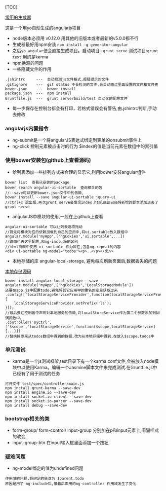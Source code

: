 [TOC]

[常用的生成器](https://github.com/yeoman/generator-angular)

这是一个用yo自动生成的angularjs项目

+ node版本必须用 v0.12.0 用其他的旧版本或者最新的v5.0.0都不行
+ 生成器最好用npm安装 `npm install -g generator-angular`
+ 之后`yo angular`便会直接生成项目。启动项目l: `grunt serve` 测试项目:`grunt test` 用的是karma
+ npm换源的问题
+ 一些隐藏文件的作用

```
.jshintrc     ---  自动检测js文件格式,报错提示的文件
.gitignore    ---  git status 不会检测的文件,会自动略过里面设置的文件和文件夹
bower.json    ---  bower install
package.json  ---  npm install
Gruntfile.js  ---  grunt serve/build/test 自动化的配置文件
```

+ 每一步保存在控制台都会有打印，若格式错误会有警告,由.jshintrc判断,手动去修改

### angularjs内置指令

+ ng-submit是一个将angularJS表达式绑定到表单的onsubmit事件上
+ ng-click 控制元素被点击时的行为  $index的值是当前元素在数组中的索引值

### 使用bower安装包(github上查看源码)

+ 给列表添加一些排列方式来合理的显示它,利用bower安装angular组件

```
bower list  查看已安装的package
bower search angular-ui-sortable  查询相关的包
//--save可以更新bower.json文件中的依赖,
bower install --save angular-ui-sortable jquery-ui
//ctrl+c 退出后,再次grunt serve会发现index.html底部已经将新增的脚本添加进去了
grunt serve
```

+ angularJS中模块的使用,一般在上github上查看

```
angular-ui-sortable 可以让列表选项拖动
//首先将模块对应的依赖加载到自己的应用中,将ui.sortable放入数组中
angular.module('myApp',['ngCokies','ui.sortable',...])
//路由也再这里配置,和ng-include的区别
//html页面中使用 ui-sortable 作为属性,包含ng-repeat的内容
<div ui-sortable ng-model="todos"><p>..</p></div>
```

+ 本地存储的库 angular-local-storage, 避免每次刷新页面后,数据丢失的问题

[本地存储源码](https://github.com/grevory/angular-local-storage)

```
bower install angular-local-storage --save
angular.module('myApp',['ngCookies','LocalStorageModule'])
还要在app.js中配置todo,避免将其它应用中的重名的变量获取过来
.config(['localStorageServiceProvider',function(localStorageServiceProvider){
	localStorageServiceProvider.setPrefix('ls');
}]);
//最后要在控制器中声明对本地服务的依赖,将localStoreService作为第二个参数添加到回调函数中。
.controller('myCtrl',['$scope','localStorageService',function($scope,localStorageService){...}])
//替换掉原来从todos数组中得到的数据,改为从本地存储中得到,在放入$scope.todos中
```

### 单元测试

+ karma是一个js测试框架,test目录下有一个karma.conf文件,会被放入node模块中以使用Karma。编辑一个Jasmine脚本文件来完成测试.在Gruntfile.js中已经有了用于测试的任务

```
打开文件 test/spec/controller/main.js
npm install grunt-karma --save-dev
npm install engine.io --save-dev
npm install socket.io-client --save-dev
npm install socket.io-parser --save-dev
npm install debug --save-dev
```


### bootstrap相关的类

+ form-group/ form-control/ input-group 分别加在p和input元素上,间隔样式的改变
+ input-group-btn 在input输入框里面添加一个按钮

### 疑难问题

+ ng-model绑定的值为undefined问题

```
作用域的问题,将绑定的值改为 $parent.todo
原因是用了 ng-include后,接着后面用的ng-controller 作用域发生了变化
```